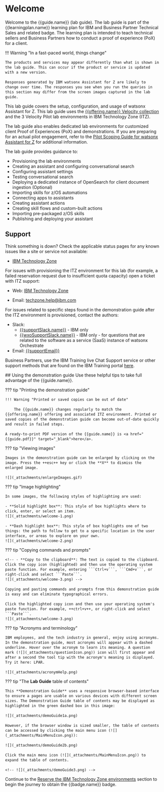 # Welcome
Welcome to the {{guide.name}} (lab guide). The lab guide is part of the {{learningplan.name}} learning plan for IBM and Business Partner Technical Sales and related badge. The learning plan is intended to teach technical sellers and Business Partners how to conduct a proof of experience (PoX) for a client. 

!!! Warning "In a fast-paced world, things change"

    The products and services may appear differently than what is shown in the lab guide. This can occur if the product or service is updated with a new version.

    Responses generated by IBM watsonx Assistant for Z are likely to change over time. The responses you see when you run the queries in this section may differ from the screen images captured in the lab guide. 

This lab guide covers the setup, configuration, and usage of watsonx Assistant for Z. This lab guide uses the <a href="{{itz.collectionURL}}" target="_blank">{{offering.name}} Velocity collection</a> and the 3 Velocity Pilot lab environments in IBM Technology Zone (ITZ). 

The lab guide also enables dedicated lab environments for customized client Proof of Experiences (PoX) and demonstrations. If you are preparing for an actual pilot engagement, refer to the <a href="https://ibm.seismic.com/Link/Content/DCCRRWqjGBTVc87VBGCfC2F2VQVV" target="_blank">Pilot Scoping Guide for watsonx Assistant for Z</a> for additional information.

The lab guide provides guidance to:

- Provisioning the lab environments
- Creating an assistant and configuring conversational search
- Configuring assistant settings
- Testing conversational search
- Deploying a dedicated instance of OpenSearch for client document ingestion (Optional)
- Importing skills for z/OS automations
- Connecting apps to assistants
- Creating assistant actions
- Creating skill flows and custom-built actions
- Importing pre-packaged z/OS skills
- Publishing and deploying your assistant

<div style="page-break-after: always;"></div>

<a id="support"></a>
## Support
Think something is down? Check the applicable status pages for any known issues like a site or service not available:

-  <a href="https://techzone.status.io/" target="_blank">IBM Technology Zone</a>

For issues with provisioning the ITZ environment for this lab (for example, a failed reservation request due to insufficient quota capacity) open a ticket with ITZ support:

- Web:  <a href="https://ibmsf.force.com/ibminternalproducts/s/createrecord/NewCase?language=en_US" target="_blank">IBM Technology Zone</a>

- Email: <a href="mailto:techzone.help@ibm.com" target="_blank">techzone.help@ibm.com</a>

For issues related to specific steps found in the demonstration guide after the ITZ environment is provisioned, contact the authors:

- Slack: 
  - <a href="{{supportSlack.url}}" target="_blank">{{supportSlack.name}}</a> - IBM only
  - <a href="{{wxoSupportSlack.url}}" target="_blank">{{wxoSupportSlack.name}}</a> - IBM only - for questions that are related to the software as a service (SaaS) instance of watsonx Orchestrate
- Email: <a href="mailto:{{supportEmail}}" target="_blank">{{supportEmail}}</a>

Business Partners, use the IBM Training live Chat Support service or other support methods that are found on the IBM Training portal <a href="https://ibmcpsprod.service-now.com/its?id=sc_category&sys_id=6568bfafdb2f13008ea7d6fa4b961990" target="_blank">here</a>.
<div style="page-break-after: always;"></div>
## Using the demonstration guide
Use these helpful tips to take full advantage of the {{guide.name}}.

??? tip "Printing the demonstration guide"

    !!! Warning "Printed or saved copies can be out of date"

        The {{guide.name}} changes regularly to match the {{offering.name}} offering and associated ITZ environment. Printed or saved copies of the demonstration guide can become out-of-date quickly and result in failed steps. 

    A ready-to-print PDF version of the {{guide.name}} is <a href="{{guide.pdf}}" target="_blank">here</a>. 

??? tip "Viewing images"

    Images in the demonstration guide can be enlarged by clicking on the image. Press the ++esc++ key or click the **X** to dismiss the enlarged image.
 
    ![](_attachments/enlargeImages.gif)

??? tip "Image highlighting"

    In some images, the following styles of highlighting are used:

    - **Solid highlight box**: This style of box highlights where to click, enter, or select an item.
    ![](_attachments/welcome-1.png)

    - **Dash highlight box**: This style of box highlights one of two things: the path to follow to get to a specific location in the user interface, or areas to explore on your own.
    ![](_attachments/welcome-2.png)

??? tip "Copying commands and prompts"

    <!-- - **Copy to the clipboard**: The text is copied to the clipboard. Click the copy icon (highlighted) and then use the operating system paste function. For example, entering ```Ctrl+v```, ```Cmd+v```, or right-click and select ```Paste```.
    ![](_attachments/welcome-3.png) -->

    Copying and pasting commands and prompts from this demonstration guide is easy and can eliminate typographical errors.

    Click the highlighted copy icon and then use your operating system's paste function. For example, ++ctrl+v++, or right-click and select ```Paste```.
    ![](_attachments/welcome-3.png)

??? tip "Acronyms and terminology"

    IBM employees, and the tech industry in general, enjoy using acronyms. In the demonstration guide, most acronyms will appear with a dashed underline. Hover over the acronym to learn its meaning. A question mark (![](_attachments/questionIcon.png)) icon will first appear and after a second the tool tip with the acronym's meaning is displayed. Try it here: LPAR. 

    ![](_attachments/acronymHelp.png)

??? tip "The **Lab Guide** table of contents"

    This **Demonstration Guide** uses a responsive browser-based interface to ensure a pages are usable on various devices with different screen sizes. The Demonstration Guide table of contents may be displayed as highlighted in the green dashed box in this image:

    ![](_attachments/demoGuide1a.png)

    However, if the browser window is sized smaller, the table of contents can be accessed by clicking the main menu icon (![](_attachments/MainMenuIcon.png)):

    ![](_attachments/demoGuide2b.png)

    Click the main menu icon (![](_attachments/MainMenuIcon.png)) to expand the table of contents.

    <!-- ![](_attachments/demoGuide3.png) -->

Continue to the [Reserve the IBM Technology Zone environments](TechZoneEnvironment.md) section to begin the journey to obtain the {{badge.name}} badge.